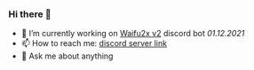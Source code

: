 ### Hi there 👋

- 🔭 I’m currently working on [Waifu2x v2](https://github.com/Aidan647/waifu2x) discord bot _01.12.2021_
- 📫 How to reach me: [discord server link](https://discord.gg/VB95zQwfH9)
- 💬 Ask me about anything

<!--
- 🌱 I’m currently learning ...
- 👯 I’m looking to collaborate on ...
- 🤔 I’m looking for help with ...
- 😄 Pronouns: ...
- ⚡ Fun fact: ...
-->
